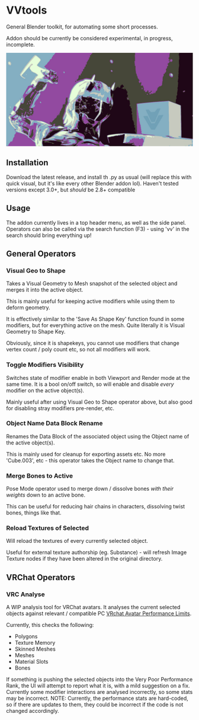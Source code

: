 # VVtools
General Blender toolkit, for automating some short processes. 

Addon should be currently be considered experimental, in progress, incomplete.

![](https://github.com/Vianvolaeus/VVtools/blob/assets/vv_tools_header.jpg)

## Installation
Download the latest release, and install th .py as usual (will replace this with quick visual, but it's like every other Blender addon lol). 
Haven't tested versions except 3.0+, but *should* be 2.8+ compatible

## Usage 

The addon currently lives in a top header menu, as well as the side panel. 
Operators can also be called via the search function (F3) - using 'vv' in the search should bring everything up!

## General Operators

### Visual Geo to Shape

Takes a Visual Geometry to Mesh snapshot of the selected object and merges it into the active object.

This is mainly useful for keeping active modifiers while using them to deform geometry. 

It is effectively similar to the 'Save As Shape Key' function found in some modifiers, but for everything active on the mesh. 
Quite literally it is Visual Geometry to Shape Key.

Obviously, since it is shapekeys, you cannot use modifiers that change vertex count / poly count etc, so not all modifiers will work. 

### Toggle Modifiers Visibility

Switches state of modifier enable in both Viewport and Render mode at the same time. It is a bool on/off switch, so will enable and disable *every* modifier on the active object(s). 

Mainly useful after using Visual Geo to Shape operator above, but also good for disabling stray modifiers pre-render, etc. 

### Object Name Data Block Rename

Renames the Data Block of the associated object using the Object name of the active object(s).

This is mainly used for cleanup for exporting assets etc. No more 'Cube.003', etc - this operator takes the Object name to change that. 

### Merge Bones to Active
Pose Mode operator used to merge down / dissolve bones *with their weights* down to an active bone.

This can be useful for reducing hair chains in characters, dissolving twist bones, things like that. 

### Reload Textures of Selected
Will reload the textures of every currently selected object. 

Useful for external texture authorship (eg. Substance) - will refresh Image Texture nodes if they have been altered in the original directory. 

## VRChat Operators

### VRC Analyse
A WIP analysis tool for VRChat avatars. It analyses the current selected objects against relevant / compatible PC [VRchat Avatar Performance Limits](https://docs.vrchat.com/docs/avatar-performance-ranking-system#pc-limits).

Currently, this checks the following:

- Polygons
- Texture Memory
- Skinned Meshes 
- Meshes
- Material Slots
- Bones

If something is pushing the selected objects into the Very Poor Performance Rank, the UI will attempt to report what it is, with a mild suggestion on a fix. 
Currently some modifier interactions are analysed incorrectly, so some stats may be incorrect. 
NOTE: Currently, the performance stats are hard-coded, so if there are updates to them, they could be incorrect if the code is not changed accordingly. 
